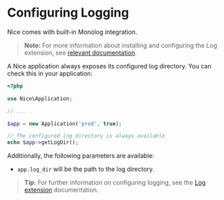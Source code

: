Configuring Logging
===================

Nice comes with built-in Monolog integration.

> **Note:** For more information about installing and configuring the Log extension, see 
[relevant documentation](../extensions/log.md).

A Nice application always exposes its configured log directory. You can check this in your application:

```php
<?php

use Nice\Application;

// ...

$app = new Application('prod', true);

// The configured log directory is always available
echo $app->getLogDir();
```

Additionally, the following parameters are available:

* `app.log_dir` will be the path to the log directory.


> **Tip:** For further information on configuring logging, see the
[Log extension](../extensions/log.md) documentation.